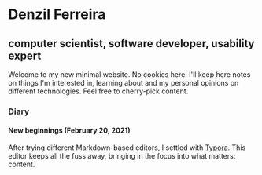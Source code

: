 # Denzil Ferreira
## computer scientist, software developer, usability expert

Welcome to my new minimal website. No cookies here. I'll keep here notes on things I'm interested in, learning about and my personal opinions on different technologies. Feel free to cherry-pick content.

### Diary

#### New beginnings (February 20, 2021)

After trying different Markdown-based editors, I settled with [Typora](https://typora.io). This editor keeps all the fuss away, bringing in the focus into what matters: content.